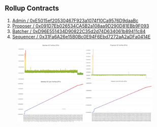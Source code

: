 ## Rollup Contracts

1. [Admin / 0xE5015ef20530467F923a1074f10Ca9576D9daaBc](https://holesky.etherscan.io/address/0xE5015ef20530467F923a1074f10Ca9576D9daaBc)
2. [Proposer / 0x091D7Eb026534CA5B2a108aa9D290D81EBb9F093 ](https://holesky.etherscan.io/address/0x091D7Eb026534CA5B2a108aa9D290D81EBb9F093)
3. [Batcher / 0xD96E551434D90822C35d2d74D634061b89411c84](https://holesky.etherscan.io/address/0xD96E551434D90822C35d2d74D634061b89411c84)
4. [Sequencer / 0x31Fa6A26e15B0Bc0E94F6Ebd7272aA2aDFa0414E](https://holesky.etherscan.io/address/0x31Fa6A26e15B0Bc0E94F6Ebd7272aA2aDFa0414E)


<figure>
  <img src="./img/node03.png" alt="Test Deployment 01 / December 2023">
</figure>